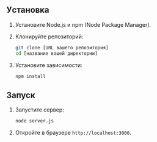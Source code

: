 ## Уcтановка

1.  Установите Node.js и npm (Node Package Manager).
2.  Клонируйте репозиторий:

    ```bash
    git clone [URL вашего репозитория]
    cd [название вашей директории]
    ```

3.  Установите зависимости:

    ```bash
    npm install
    ```

## Запуск

1.  Запустите сервер:

    ```bash
    node server.js
    ```

2.  Откройте в браузере `http://localhost:3000`.
